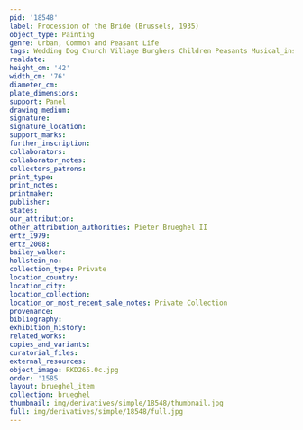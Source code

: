 ```yaml
---
pid: '18548'
label: Procession of the Bride (Brussels, 1935)
object_type: Painting
genre: Urban, Common and Peasant Life
tags: Wedding Dog Church Village Burghers Children Peasants Musical_instruments
realdate: 
height_cm: '42'
width_cm: '76'
diameter_cm: 
plate_dimensions: 
support: Panel
drawing_medium: 
signature: 
signature_location: 
support_marks: 
further_inscription: 
collaborators: 
collaborator_notes: 
collectors_patrons: 
print_type: 
print_notes: 
printmaker: 
publisher: 
states: 
our_attribution: 
other_attribution_authorities: Pieter Brueghel II
ertz_1979: 
ertz_2008: 
bailey_walker: 
hollstein_no: 
collection_type: Private
location_country: 
location_city: 
location_collection: 
location_or_most_recent_sale_notes: Private Collection
provenance: 
bibliography: 
exhibition_history: 
related_works: 
copies_and_variants: 
curatorial_files: 
external_resources: 
object_image: RKD265.0c.jpg
order: '1585'
layout: brueghel_item
collection: brueghel
thumbnail: img/derivatives/simple/18548/thumbnail.jpg
full: img/derivatives/simple/18548/full.jpg
---
```


